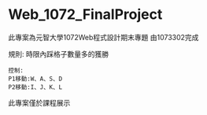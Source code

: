 # Web_1072_FinalProject
此專案為元智大學1072Web程式設計期末專題
由1073302完成

  規則:
  時限內踩格子數量多的獲勝



	控制:
    P1移動:W、A、S、D
    P2移動:I、J、K、L

此專案僅於課程展示
